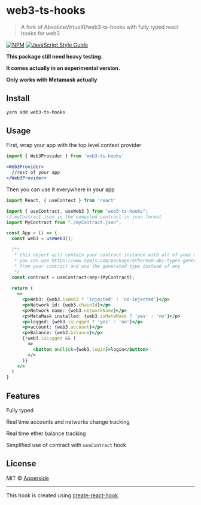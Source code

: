 # web3-ts-hooks

> A fork of AbsoluteVirtueXI/web3-ts-hooks with fully typed react hooks for web3

[![NPM](https://img.shields.io/npm/v/web3-ts-hooks.svg)](https://www.npmjs.com/package/web3-ts-hooks) [![JavaScript Style Guide](https://img.shields.io/badge/code_style-standard-brightgreen.svg)](https://standardjs.com)

**This package still need heavy testing.**

**It comes actually in an experimental version.**

**Only works with Metamask actually**

## Install

```bash
yarn add web3-ts-hooks
```

## Usage

First, wrap your app with the top level context provider

```jsx
import { Web3Provider } from 'web3-ts-hooks'

<Web3Provider>
  //rest of your app
</Web3Provider> 
```

Then you can use it everywhere in your app

```jsx
import React, { useContext } from 'react'

import { useContract, useWeb3 } from "web3-ts-hooks";
// myContract.json is the compiled contract in json format
import MyContract from "./myContract.json";

const App = () => {
  const web3 = useWeb3();

  /**
   * this object will contain your contract instance with all of your methods, it uses ethers under the hood.
   * you can use https://www.npmjs.com/package/ethereum-abi-types-generator to generate all the typings 
   * from your contract and use the generated type instead of any
   */
  const contract = useContract<any>(MyContract);
  
  return (
    <>
      <p>Web3: {web3.isWeb3 ? 'injected' : 'no-injected'}</p>
      <p>Network id: {web3.chainId}</p>
      <p>Network name: {web3.networkName}</p>
      <p>MetaMask installed: {web3.isMetaMask ? 'yes' : 'no'}</p>
      <p>logged: {web3.isLogged ? 'yes' : 'no'}</p>
      <p>account: {web3.account}</p>
      <p>Balance: {web3.balance}</p>
      {!web3.isLogged && (
        <>
          <button onClick={web3.login}>login</button>
        </>
      )}
    </>
  )
}
```

## Features

Fully typed

Real time accounts and networks change tracking

Real time ether balance tracking

Simplified use of contract with `useContract` hook

## License

MIT © [Apperside](https://github.com/apperside)

---

This hook is created using [create-react-hook](https://github.com/hermanya/create-react-hook).
